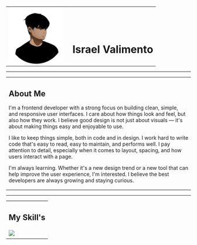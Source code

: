 <table>
  <tr>
    <td width="160">
      <img src="https://raw.githubusercontent.com/israelvalimento/israelvalimento/master/src/public/assets/me.png" alt="Myself Picture" width="150" />
    </td>
    <td>
      <br>
      <br>
      <br>
      <h1>Israel Valimento</h1>
    </td>
  </tr>
</table>

<hr/>

<table>
  <tr>
    <td>
      <h2>About Me</h2>
      <p>
        I'm a frontend developer with a strong focus on building clean, simple, and responsive user interfaces. I care about how things look and feel, but also how they work. I believe good design is not just about visuals — it's about making things easy and enjoyable to          use.
      </p>
      <p>I like to keep things simple, both in code and in design. I work hard to write code that's easy to read, easy to maintain, and performs well. I pay attention to detail, especially when it comes to layout, spacing, and how users interact with a page.</p>
      <p>I'm always learning. Whether it's a new design trend or a new tool that can help improve the user experience, I'm interested. I believe the best developers are always growing and staying curious.</p>
    </td>
  </tr>
</table>

<hr/>

<table>
  <tr>
    <td colspan="4">
      <h2>My Skill's</h2>
    </td>
  </tr>
  <tr>
    <td>
      <img src="https://github-readme-stats.vercel.app/api/top-langs/?username=israelvalimento&layout=compact&theme=github_dark&cache_seconds=3600" />
    </td>
  </tr>
</table>
